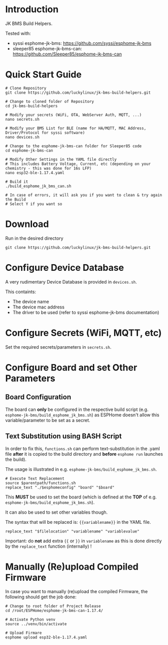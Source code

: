# Introduction
JK BMS Build Helpers.

Tested with:
- syssi esphome-jk-bms: https://github.com/syssi/esphome-jk-bms
- sleeper85 esphome-jk-bms-can: https://github.com/Sleeper85/esphome-jk-bms-can

# Quick Start Guide
```
# Clone Repository
git clone https://github.com/luckylinux/jk-bms-build-helpers.git

# Change to cloned folder of Repository
cd jk-bms-build-helpers

# Modify your secrets (WiFi, OTA, WebServer Auth, MQTT, ...)
nano secrets.sh

# Modify your BMS List for BLE (name for HA/MQTT, MAC Address, Driver/Protocol for syssi software)
nano devices.sh

# Change to the esphome-jk-bms-can folder for Sleeper85 code
cd esphome-jk-bms-can

# Modify Other Settings in the YAML file directly
# This includes Battery Voltage, Current, etc (depending on your chemistry - this was done for 16s LFP)
nano esp32-ble-1.17.4.yaml

# Build it
./build_esphome_jk_bms_can.sh

# In case of errors, it will ask you if you want to clean & try again the Build
# Select Y if you want so
```

# Download
Run in the desired directory
```
git clone https://github.com/luckylinux/jk-bms-build-helpers.git
```

# Configure Device Database
A very rudimentary Device Database is provided in `devices.sh`.

This containts:
- The device name
- The device mac address
- The driver to be used (refer to syssi esphome-jk-bms documentation)


# Configure Secrets (WiFi, MQTT, etc)
Set the required secrets/parameters in `secrets.sh`.

# Configure Board and set Other Parameters
## Board Configuration
The board can **only** be configured in the respective build script (e.g. `esphome-jk-bms/build_esphome_jk_bms.sh`) as ESPHome doesn't allow this variable/parameter to be set as a secret.

## Text Substitution using BASH Script
In order to fix this, `functions.sh` can perform text-substitution in the .yaml file **after** it is copied to the build directory and **before** `esphome run` launches the build).

The usage is illustrated in e.g. `esphome-jk-bms/build_esphome_jk_bms.sh`.

```
# Execute Text Replacement
source $parentpath/functions.sh
replace_text "./$esphomeconfig" "board" "$board"

```

This **MUST** be used to set the board (which is defined at the **TOP** of e.g. `esphome-jk-bms/build_esphome_jk_bms.sh`).

It can also be used to set other variables though.

The syntax that will be replaced is: `{{variablename}}` in the YAML file.

```
replace_text "$filelocation" "variablename" "variablevalue"
```

Important: do **not** add extra `{{` or `}}` in `variablename` as this is done directly by the `replace_text` function (internally) !

# Manually (Re)upload Compiled Firmware
In case you want to manually (re)upload the compiled Firmware, the following should get the job done:
```
# Change to root folder of Project Release
cd /root/ESPHome/esphome-jk-bms-can-1.17.4/

# Activate Python venv
source ../venv/bin/activate

# Upload Firmare
esphome upload esp32-ble-1.17.4.yaml
```
